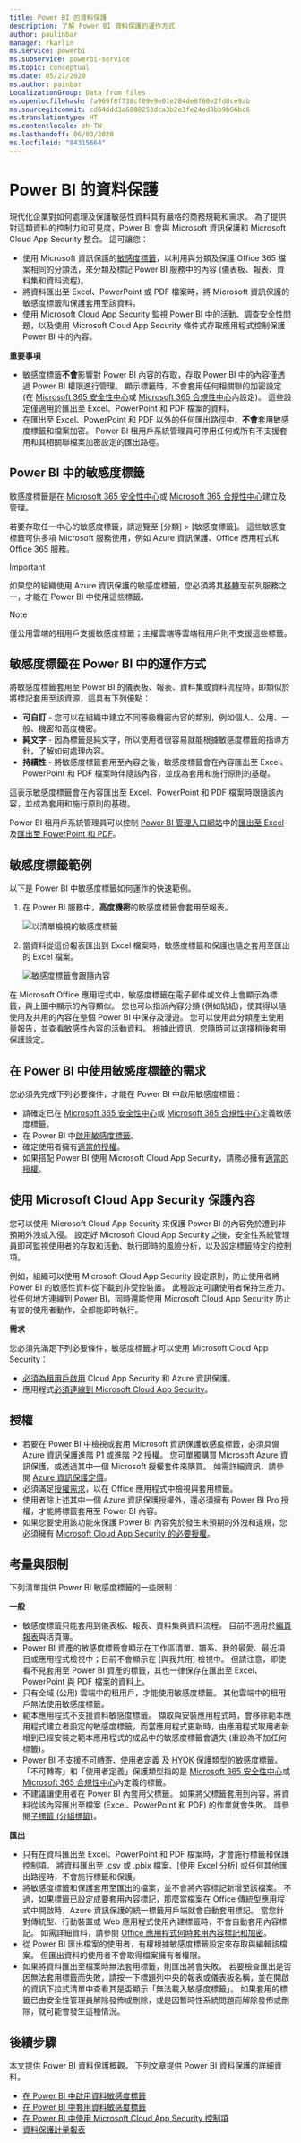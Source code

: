 ```yaml
---
title: Power BI 的資料保護
description: 了解 Power BI 資料保護的運作方式
author: paulinbar
manager: rkarlin
ms.service: powerbi
ms.subservice: powerbi-service
ms.topic: conceptual
ms.date: 05/21/2020
ms.author: painbar
LocalizationGroup: Data from files
ms.openlocfilehash: fa969f8f738cf09e9e01e284de8f60e2fd8ce9ab
ms.sourcegitcommit: cd64ddd3a6888253dca3b2e3fe24ed8bb9b66bc6
ms.translationtype: HT
ms.contentlocale: zh-TW
ms.lasthandoff: 06/03/2020
ms.locfileid: "84315664"
---
```

# <a name="data-protection-in-power-bi"></a>Power BI 的資料保護

現代化企業對如何處理及保護敏感性資料具有嚴格的商務規範和需求。 為了提供對這類資料的控制力和可見度，Power BI 會與 Microsoft 資訊保護和 Microsoft Cloud App Security 整合。 這可讓您：
* 使用 Microsoft 資訊保護的[敏感度標籤](https://docs.microsoft.com/microsoft-365/compliance/sensitivity-labels?view=o365-worldwide)，以利用與分類及保護 Office 365 檔案相同的分類法，來分類及標記 Power BI 服務中的內容 (儀表板、報表、資料集和資料流程)。
* 將資料匯出至 Excel、PowerPoint 或 PDF 檔案時，將 Microsoft 資訊保護的敏感度標籤和保護套用至該資料。
* 使用 Microsoft Cloud App Security 監視 Power BI 中的活動、調查安全性問題，以及使用 Microsoft Cloud App Security 條件式存取應用程式控制保護 Power BI 中的內容。

**重要事項**
* 敏感度標籤**不會**影響對 Power BI 內容的存取，存取 Power BI 中的內容僅透過 Power BI 權限進行管理。 顯示標籤時，不會套用任何相關聯的加密設定 (在 [Microsoft 365 安全性中心](https://security.microsoft.com/)或 [Microsoft 365 合規性中心](https://compliance.microsoft.com/)內設定)。 這些設定僅適用於匯出至 Excel、PowerPoint 和 PDF 檔案的資料。
* 在匯出至 Excel、PowerPoint 和 PDF 以外的任何匯出路徑中，**不會**套用敏感度標籤和檔案加密。 Power BI 租用戶系統管理員可停用任何或所有不支援套用和其相關聯檔案加密設定的匯出路徑。

## <a name="sensitivity-labels-in-power-bi"></a>Power BI 中的敏感度標籤

敏感度標籤是在 [Microsoft 365 安全性中心](https://security.microsoft.com/)或 [Microsoft 365 合規性中心](https://compliance.microsoft.com/)建立及管理。

若要存取任一中心的敏感度標籤，請巡覽至 [分類] > [敏感度標籤]。 這些敏感度標籤可供多項 Microsoft 服務使用，例如 Azure 資訊保護、Office 應用程式和 Office 365 服務。

> [!Important]
> 如果您的組織使用 Azure 資訊保護的敏感度標籤，您必須將其[移轉](https://docs.microsoft.com/azure/information-protection/configure-policy-migrate-labels)至前列服務之一，才能在 Power BI 中使用這些標籤。

> [!NOTE]
> 僅公用雲端的租用戶支援敏感度標籤；主權雲端等雲端租用戶則不支援這些標籤。

## <a name="how-sensitivity-labels-work-in-power-bi"></a>敏感度標籤在 Power BI 中的運作方式

將敏感度標籤套用至 Power BI 的儀表板、報表、資料集或資料流程時，即類似於將標記套用至該資源，這具有下列優點：
* **可自訂** - 您可以在組織中建立不同等級機密內容的類別，例如個人、公用、一般、機密和高度機密。
* **純文字** - 因為標籤是純文字，所以使用者很容易就能根據敏感度標籤的指導方針，了解如何處理內容。
* **持續性** - 將敏感度標籤套用至內容之後，敏感度標籤會在內容匯出至 Excel、PowerPoint 和 PDF 檔案時伴隨該內容，並成為套用和施行原則的基礎。

這表示敏感度標籤會在內容匯出至 Excel、PowerPoint 和 PDF 檔案時跟隨該內容，並成為套用和施行原則的基礎。

Power BI 租用戶系統管理員可以控制 [Power BI 管理入口網站](service-admin-portal.md)中的[匯出至 Excel](service-admin-portal.md#export-to-excel) 及[匯出至 PowerPoint 和 PDF](service-admin-portal.md#export-reports-as-powerpoint-presentations-or-pdf-documents)。

## <a name="sensitivity-label-example"></a>敏感度標籤範例

以下是 Power BI 中敏感度標籤如何運作的快速範例。
1. 在 Power BI 服務中，**高度機密**的敏感度標籤會套用至報表。

   ![以清單檢視的敏感度標籤](media/service-security-data-protection-overview/sensitivity-labels-overview-01.png)
   
1. 當資料從這份報表匯出到 Excel 檔案時，敏感度標籤和保護也隨之套用至匯出的 Excel 檔案。

   ![敏感度標籤會跟隨內容](media/service-security-data-protection-overview/sensitivity-labels-overview-02.png)

在 Microsoft Office 應用程式中，敏感度標籤在電子郵件或文件上會顯示為標籤，與上圖中顯示的內容類似。 您也可以指派內容分類 (例如貼紙)，使其得以隨使用及共用的內容在整個 Power BI 中保存及漫遊。 您可以使用此分類產生使用量報告，並查看敏感性內容的活動資料。 根據此資訊，您隨時可以選擇稍後套用保護設定。

## <a name="requirements-for-using-sensitivity-labels-in-power-bi"></a>在 Power BI 中使用敏感度標籤的需求

您必須先完成下列必要條件，才能在 Power BI 中啟用敏感度標籤：
* 請確定已在 [Microsoft 365 安全性中心](https://security.microsoft.com/)或 [Microsoft 365 合規性中心](https://compliance.microsoft.com/)定義敏感度標籤。
* 在 Power BI 中[啟用敏感度標籤](service-security-enable-data-sensitivity-labels.md)。
* 確定使用者擁有[適當的授權](#licensing)。
* 如果搭配 Power BI 使用 Microsoft Cloud App Security，請務必擁有[適當的授權](service-security-using-microsoft-cloud-app-security-controls.md#cloud-app-security-licensing)。

## <a name="protect-content-using-microsoft-cloud-app-security"></a>使用 Microsoft Cloud App Security 保護內容

您可以使用 Microsoft Cloud App Security 來保護 Power BI 的內容免於遭到非預期外洩或入侵。 設定好 Microsoft Cloud App Security 之後，安全性系統管理員即可監視使用者的存取和活動、執行即時的風險分析，以及設定標籤特定的控制項。

例如，組織可以使用 Microsoft Cloud App Security 設定原則，防止使用者將 Power BI 的敏感性資料從下載到非受控裝置。 此種設定可讓使用者保持生產力、從任何地方連線到 Power BI，同時還能使用 Microsoft Cloud App Security 防止有害的使用者動作，全都能即時執行。

**需求**

您必須先滿足下列必要條件，敏感度標籤才可以使用 Microsoft Cloud App Security：
* [必須為租用戶啟用](https://docs.microsoft.com/cloud-app-security/azip-integration) Cloud App Security 和 Azure 資訊保護。
* 應用程式[必須連線到 Microsoft Cloud App Security](https://docs.microsoft.com/cloud-app-security/enable-instant-visibility-protection-and-governance-actions-for-your-apps)。

## <a name="licensing"></a>授權

* 若要在 Power BI 中檢視或套用 Microsoft 資訊保護敏感度標籤，必須具備 Azure 資訊保護進階 P1 或進階 P2 授權。 您可單獨購買 Microsoft Azure 資訊保護，或透過其中一個 Microsoft 授權套件來購買。 如需詳細資訊，請參閱 [Azure 資訊保護定價](https://azure.microsoft.com/pricing/details/information-protection/)。
* 必須滿足[授權需求](https://docs.microsoft.com/microsoft-365/compliance/get-started-with-sensitivity-labels#subscription-and-licensing-requirements-for-sensitivity-labels)，以在 Office 應用程式中檢視與套用標籤。
* 使用者除上述其中一個 Azure 資訊保護授權外，還必須擁有 Power BI Pro 授權，才能將標籤套用至 Power BI 內容。
* 如果您要使用該功能來保護 Power BI 內容免於發生未預期的外洩和違規，您必須擁有 [Microsoft Cloud App Security 的必要授權](https://docs.microsoft.com/power-bi/admin/service-security-using-microsoft-cloud-app-security-controls#microsoft-cloud-app-security-licensing)。

## <a name="considerations-and-limitations"></a>考量與限制

下列清單提供 Power BI 敏感度標籤的一些限制：

**一般**
* 敏感度標籤只能套用到儀表板、報表、資料集與資料流程。 目前不適用於[編頁報表](../paginated-reports/report-builder-power-bi.md)與活頁簿。
* Power BI 資產的敏感度標籤會顯示在工作區清單、譜系、我的最愛、最近項目或應用程式檢視中；目前不會顯示在 [與我共用] 檢視中。 但請注意，即使看不見套用至 Power BI 資產的標籤，其也一律保存在匯出至 Excel、PowerPoint 與 PDF 檔案的資料上。
* 只有全域 (公用) 雲端中的租用戶，才能使用敏感度標籤。 其他雲端中的租用戶無法使用敏感度標籤。
* 範本應用程式不支援資料敏感度標籤。 擷取與安裝應用程式時，會移除範本應用程式建立者設定的敏感度標籤，而當應用程式更新時，由應用程式取用者新增到已經安裝之範本應用程式的成品中的敏感度標籤會遺失 (重設為不加任何標籤)。
* Power BI 不支援[不可轉寄](https://docs.microsoft.com/microsoft-365/compliance/encryption-sensitivity-labels?view=o365-worldwide#let-users-assign-permissions)、[使用者定義](https://docs.microsoft.com/microsoft-365/compliance/encryption-sensitivity-labels?view=o365-worldwide#let-users-assign-permissions) 及 [HYOK](https://docs.microsoft.com/azure/information-protection/configure-adrms-restrictions) 保護類型的敏感度標籤。 「不可轉寄」和「使用者定義」保護類型指的是 [Microsoft 365 安全性中心](https://security.microsoft.com/)或 [Microsoft 365 合規性中心](https://compliance.microsoft.com/)內定義的標籤。
* 不建議讓使用者在 Power BI 內套用父標籤。 如果將父標籤套用到內容，將資料從該內容匯出至檔案 (Excel、PowerPoint 和 PDF) 的作業就會失敗。 請參閱[子標籤 (分組標籤)](https://docs.microsoft.com/microsoft-365/compliance/sensitivity-labels?view=o365-worldwide#sublabels-grouping-labels)。

**匯出**
* 只有在資料匯出至 Excel、PowerPoint 和 PDF 檔案時，才會施行標籤和保護控制項。 將資料匯出至 .csv 或 .pbix 檔案、[使用 Excel 分析] 或任何其他匯出路徑時，不會施行標籤和保護。
* 將敏感度標籤和保護套用至匯出的檔案，並不會將內容標記新增至該檔案。 不過，如果標籤已設定成要套用內容標記，那麼當檔案在 Office 傳統型應用程式中開啟時，Azure 資訊保護的統一標籤用戶端就會自動套用標記。 當您針對傳統型、行動裝置或 Web 應用程式使用內建標籤時，不會自動套用內容標記。 如需詳細資料，請參閱 [Office 應用程式何時套用內容標記和加密](https://docs.microsoft.com/microsoft-365/compliance/sensitivity-labels-office-apps?view=o365-worldwide#when-office-apps-apply-content-marking-and-encryption)。
* 從 Power BI 匯出檔案的使用者，有權根據敏感度標籤設定來存取與編輯該檔案。 但匯出資料的使用者不會取得檔案擁有者權限。
* 如果將資料匯出至檔案時無法套用標籤，則匯出將會失敗。 若要檢查匯出是否因無法套用標籤而失敗，請按一下標題列中央的報表或儀表板名稱，並在開啟的資訊下拉式清單中查看其是否顯示「無法載入敏感度標籤」。 如果套用的標籤已由安全性管理員解除發佈或刪除，或是因暫時性系統問題而解除發佈或刪除，就可能會發生這種情況。


## <a name="next-steps"></a>後續步驟

本文提供 Power BI 資料保護概觀。 下列文章提供 Power BI 資料保護的詳細資料。 

* [在 Power BI 中啟用資料敏感度標籤](service-security-enable-data-sensitivity-labels.md)
* [在 Power BI 中套用資料敏感度標籤](../collaborate-share/service-security-apply-data-sensitivity-labels.md)
* [在 Power BI 中使用 Microsoft Cloud App Security 控制項](service-security-using-microsoft-cloud-app-security-controls.md)
* [資料保護計量報表](service-security-data-protection-metrics-report.md)